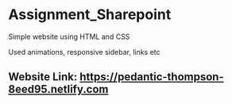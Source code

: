 # Assignment_Sharepoint

Simple website using HTML and CSS 

Used animations, responsive sidebar, links etc

## Website Link: https://pedantic-thompson-8eed95.netlify.com

